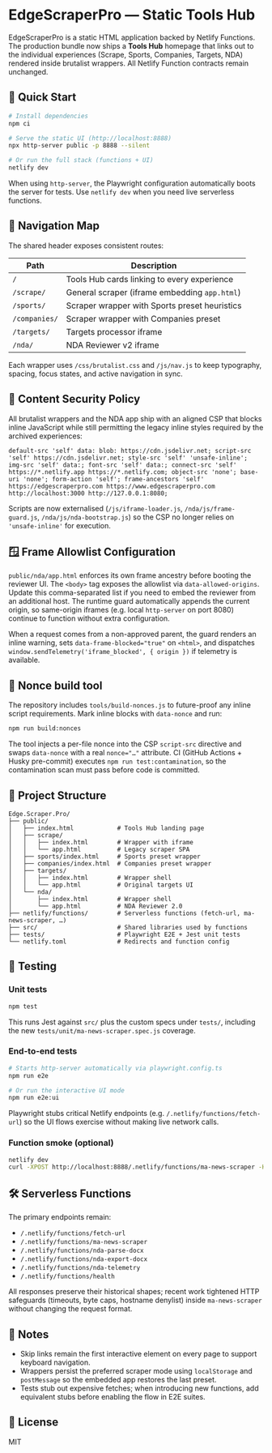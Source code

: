 # EdgeScraperPro — Static Tools Hub

EdgeScraperPro is a static HTML application backed by Netlify Functions. The production bundle now ships a **Tools Hub** homepage that links out to the individual experiences (Scrape, Sports, Companies, Targets, NDA) rendered inside brutalist wrappers. All Netlify Function contracts remain unchanged.

## 🚀 Quick Start

```bash
# Install dependencies
npm ci

# Serve the static UI (http://localhost:8888)
npx http-server public -p 8888 --silent

# Or run the full stack (functions + UI)
netlify dev
```

When using `http-server`, the Playwright configuration automatically boots the server for tests. Use `netlify dev` when you need live serverless functions.

## 🧭 Navigation Map

The shared header exposes consistent routes:

| Path            | Description                                   |
|-----------------|-----------------------------------------------|
| `/`             | Tools Hub cards linking to every experience   |
| `/scrape/`      | General scraper (iframe embedding `app.html`) |
| `/sports/`      | Scraper wrapper with Sports preset heuristics |
| `/companies/`   | Scraper wrapper with Companies preset         |
| `/targets/`     | Targets processor iframe                      |
| `/nda/`         | NDA Reviewer v2 iframe                        |

Each wrapper uses `/css/brutalist.css` and `/js/nav.js` to keep typography, spacing, focus states, and active navigation in sync.

## 🔐 Content Security Policy

All brutalist wrappers and the NDA app ship with an aligned CSP that blocks inline JavaScript while still permitting the legacy inline styles required by the archived experiences:

```
default-src 'self' data: blob: https://cdn.jsdelivr.net; script-src 'self' https://cdn.jsdelivr.net; style-src 'self' 'unsafe-inline'; img-src 'self' data:; font-src 'self' data:; connect-src 'self' https://*.netlify.app https://*.netlify.com; object-src 'none'; base-uri 'none'; form-action 'self'; frame-ancestors 'self' https://edgescraperpro.com https://www.edgescraperpro.com http://localhost:3000 http://127.0.0.1:8080;
```

Scripts are now externalised (`/js/iframe-loader.js`, `/nda/js/frame-guard.js`, `/nda/js/nda-bootstrap.js`) so the CSP no longer relies on `'unsafe-inline'` for execution.

## 🪟 Frame Allowlist Configuration

`public/nda/app.html` enforces its own frame ancestry before booting the reviewer UI. The `<body>` tag exposes the allowlist via `data-allowed-origins`. Update this comma-separated list if you need to embed the reviewer from an additional host. The runtime guard automatically appends the current origin, so same-origin iframes (e.g. local `http-server` on port 8080) continue to function without extra configuration.

When a request comes from a non-approved parent, the guard renders an inline warning, sets `data-frame-blocked="true"` on `<html>`, and dispatches `window.sendTelemetry('iframe_blocked', { origin })` if telemetry is available.

## 🧾 Nonce build tool

The repository includes `tools/build-nonces.js` to future-proof any inline script requirements. Mark inline blocks with `data-nonce` and run:

```bash
npm run build:nonces
```

The tool injects a per-file nonce into the CSP `script-src` directive and swaps `data-nonce` with a real `nonce="…"` attribute. CI (GitHub Actions + Husky pre-commit) executes `npm run test:contamination`, so the contamination scan must pass before code is committed.

## 📁 Project Structure

```
Edge.Scraper.Pro/
├── public/
│   ├── index.html            # Tools Hub landing page
│   ├── scrape/
│   │   ├── index.html        # Wrapper with iframe
│   │   └── app.html          # Legacy scraper SPA
│   ├── sports/index.html     # Sports preset wrapper
│   ├── companies/index.html  # Companies preset wrapper
│   ├── targets/
│   │   ├── index.html        # Wrapper shell
│   │   └── app.html          # Original targets UI
│   └── nda/
│       ├── index.html        # Wrapper shell
│       └── app.html          # NDA Reviewer 2.0
├── netlify/functions/        # Serverless functions (fetch-url, ma-news-scraper, …)
├── src/                      # Shared libraries used by functions
├── tests/                    # Playwright E2E + Jest unit tests
└── netlify.toml              # Redirects and function config
```

## 🧪 Testing

### Unit tests
```bash
npm test
```
This runs Jest against `src/` plus the custom specs under `tests/`, including the new `tests/unit/ma-news-scraper.spec.js` coverage.

### End-to-end tests
```bash
# Starts http-server automatically via playwright.config.ts
npm run e2e

# Or run the interactive UI mode
npm run e2e:ui
```
Playwright stubs critical Netlify endpoints (e.g. `/.netlify/functions/fetch-url`) so the UI flows exercise without making live network calls.

### Function smoke (optional)
```bash
netlify dev
curl -XPOST http://localhost:8888/.netlify/functions/ma-news-scraper -H 'Content-Type: application/json' -d '{"urls":["https://example.com"]}'
```

## 🛠️ Serverless Functions

The primary endpoints remain:

- `/.netlify/functions/fetch-url`
- `/.netlify/functions/ma-news-scraper`
- `/.netlify/functions/nda-parse-docx`
- `/.netlify/functions/nda-export-docx`
- `/.netlify/functions/nda-telemetry`
- `/.netlify/functions/health`

All responses preserve their historical shapes; recent work tightened HTTP safeguards (timeouts, byte caps, hostname denylist) inside `ma-news-scraper` without changing the request format.

## 🧾 Notes

- Skip links remain the first interactive element on every page to support keyboard navigation.
- Wrappers persist the preferred scraper mode using `localStorage` and `postMessage` so the embedded app restores the last preset.
- Tests stub out expensive fetches; when introducing new functions, add equivalent stubs before enabling the flow in E2E suites.

## 📝 License

MIT
